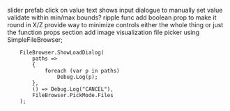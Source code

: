 slider prefab
    click on value text shows input dialogue to manually set value
    validate within min/max bounds?
ripple func
    add boolean prop to make it round in X/Z
provide way to minimize controls
    either the whole thing or just the function props section
add image visualization
    file picker
        using SimpleFileBrowser;

        FileBrowser.ShowLoadDialog(
            paths =>
            {
                foreach (var p in paths)
                    Debug.Log(p);
            },
            () => Debug.Log("CANCEL"),
            FileBrowser.PickMode.Files
        );
